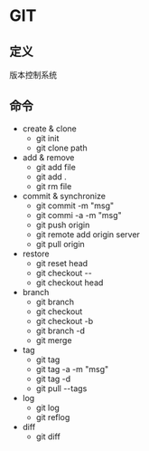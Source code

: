 # GIT #

## 定义 ##
版本控制系统

## 命令 ##
  - create & clone
    - git init
    - git clone path
  - add & remove
    - git add file
    - git add .
    - git rm file
  - commit & synchronize
    - git commit -m "msg"
    - git commi -a -m "msg"
    - git push origin
    - git remote add origin server
    - git pull origin
  - restore
    - git reset head
    - git checkout -- 
    - git checkout head
  - branch
    - git branch
    - git checkout <branchname>
    - git checkout -b <branchname>
    - git branch -d <branchname>
    - git merge <branchname>
  - tag
    - git tag
    - git tag -a <tagname> -m "msg"
    - git tag -d <tagname>
    - git pull --tags
  - log
    - git log
    - git reflog
  - diff
    - git diff

